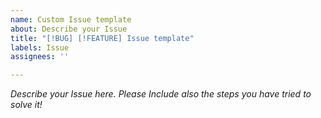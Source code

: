 ```yaml
---
name: Custom Issue template
about: Describe your Issue
title: "[!BUG] [!FEATURE] Issue template"
labels: Issue
assignees: ''

---
```


_Describe your Issue here. Please Include also the steps you have tried to solve it!_
